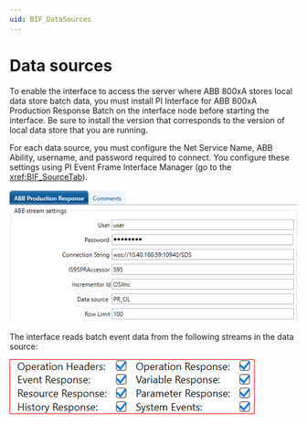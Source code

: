 ```yaml
---
uid: BIF_DataSources
---
```


# Data sources

<!-- Customized for ABB 800xA -->

To enable the interface to access the server where ABB 800xA stores local data store batch data, you must install PI Interface for ABB 800xA Production Response Batch on the interface node before starting the interface. Be sure to install the version that corresponds to the version of local data store that you are running.

For each data source, you must configure the Net Service Name, ABB Ability, username, and password required to connect. You configure these settings using PI Event Frame Interface Manager (go to the <xref:BIF_SourceTab>).

![source configuration](../images/source-configuration.png)

The interface reads batch event data from the following streams in the data source:

![streams checkbox](../images/streams-checkbox.png)